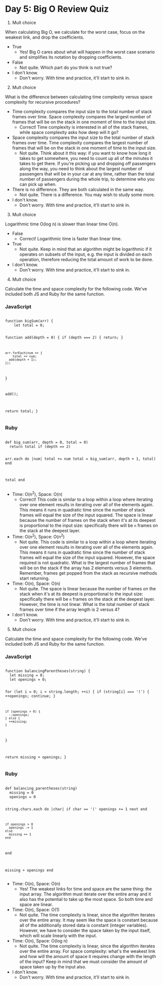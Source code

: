 # Day 5: Big O Review Quiz

1. Mult choice

When calculating Big O, we calculate for the worst case, focus on the weakest link, and drop the coefficients.

- True
  - Yes! Big O cares about what will happen in the worst case scenario and simplifies its notation by dropping coefficients.
- False
  - Not quite. Which part do you think is not true?
- I don't know.
  - Don't worry. With time and practice, it'll start to sink in.

2. Mult choice

What is the difference between calculating time complexity versus space complexity for recursive procedures?

- Time complexity compares the input size to the total number of stack frames over time. Space complexity compares the largest number of frames that will be on the stack in one moment of time to the input size.
  - Correct! Time complexity is interested in all of the stack frames, while space complexity asks how deep will it go?
- Space complexity compares the input size to the total number of stack frames over time. Time complexity compares the largest number of frames that will be on the stack in one moment of time to the input size.
  - Not quite. Think about it this way: if you want to know how long it takes to get somewhere, you need to count up all of the minutes it takes to get there. If you're picking up and dropping off passengers along the way, you need to think about the largest number of passengers that will be in your car at any time, rather than the total number of passengers during the whole trip, to determine who you can pick up when.
- There is no difference. They are both calculated in the same way.
  - Not quite. There is a difference. You may wish to study some more.
- I don't know.
  - Don't worry. With time and practice, it'll start to sink in.

3. Mult choice

Logarithmic time O(log n) is slower than linear time O(n).

- False
  - Correct! Logarithmic time is faster than linear time.
- True
  - Not quite. Keep in mind that an algorithm might be logarithmic if it operates on subsets of the input, e.g. the input is divided on each operation, therefore reducing the total amount of work to be done.
- I don't know.
  - Don't worry. With time and practice, it'll start to sink in.

4. Mult choice

Calculate the time and space complexity for the following code. We've included both JS and Ruby for the same function.

<h3>JavaScript</h3>
<pre>
<code>
function bigSum(arr) {
	let total = 0;
  
  function add(depth = 0) {
  	if (depth === 2) {
    	return;
    }
    
    arr.forEach(num => {
    	total += num;
      add(depth + 1);
    });
  }
  
  add();
  
  return total;
}
</code>
</pre>

<h3>Ruby</h3>
<pre>
<code>
def big_sum(arr, depth = 0, total = 0)
  return total if (depth == 2)

  arr.each do |num|
    total += num
    total = big_sum(arr, depth + 1, total)
  end

  total
end
</code>
</pre>

- Time: O(n<sup>2</sup>), Space: O(n)
  - Correct! This code is similar to a loop within a loop where iterating over one element results in iterating over all of the elements again. This means it runs in quadratic time since the number of stack frames will equal the size of the input squared. The space is linear because the number of frames on the stack when it's at its deepest is proportional to the input size: specifically there will be `n` frames on the stack at the deepest layer.
- Time: O(n<sup>2</sup>), Space: O(n<sup>2</sup>)
  - Not quite. This code is similar to a loop within a loop where iterating over one element results in iterating over all of the elements again. This means it runs in quadratic time since the number of stack frames will equal the size of the input squared. However, the space required is not quadratic. What is the largest number of frames that will be on the stack if the array has 2 elements versus 3 elements. Remember, frames get popped from the stack as recursive methods start returning.
- Time: O(n), Space: O(n)
  - Not quite. The space is linear because the number of frames on the stack when it's at its deepest is proportional to the input size: specifically there will be `n` frames on the stack at the deepest layer. However, the time is not linear. What is the total number of stack frames over time if the array length is 2 versus 4?
- I don't know.
  - Don't worry. With time and practice, it'll start to sink in.

5. Mult choice

Calculate the time and space complexity for the following code. We've included both JS and Ruby for the same function.

<h3>JavaScript</h3>
<pre>
<code>
function balancingParentheses(string) {
  let missing = 0;
  let openings = 0;

  for (let i = 0; i < string.length; ++i) {
    if (string[i] === '(') {
      ++openings;
      continue;
    }

    if (openings > 0) {
      --openings;
    } else {
      ++missing;
    }
  }

  return missing + openings;
}
</code>
</pre>

<h3>Ruby</h3>
<pre>
<code>
def balancing_parentheses(string)
  missing = 0
  openings = 0

  string.chars.each do |char|
    if char == '('
      openings += 1
      next
    end

    if openings > 0 
      openings -= 1
    else
      missing += 1
    end
  end

  missing + openings
end
</code>
</pre>

- Time: O(n), Space: O(n)
  - Yes! The weakest links for time and space are the same thing: the input array. The algorithm must iterate over the entire array and it also has the potential to take up the most space. So both time and space are linear.
- Time: O(n), Space: O(1)
  - Not quite. The time complexity is linear, since the algorithm iterates over the entire array. It may seem like the space is constant because all of the additionally stored data is constant (integer variables). However, we have to consider the space taken by the input itself, which will scale linearly with the input.
- Time: O(n), Space: O(log n)
  - Not quite. The time complexity is linear, since the algorithm iterates over the entire array. For space complexity: what's the weakest link and how will the amount of space it requires change with the length of the input? Keep in mind that we must consider the amount of space taken up by the input also.
- I don't know.
  - Don't worry. With time and practice, it'll start to sink in.
